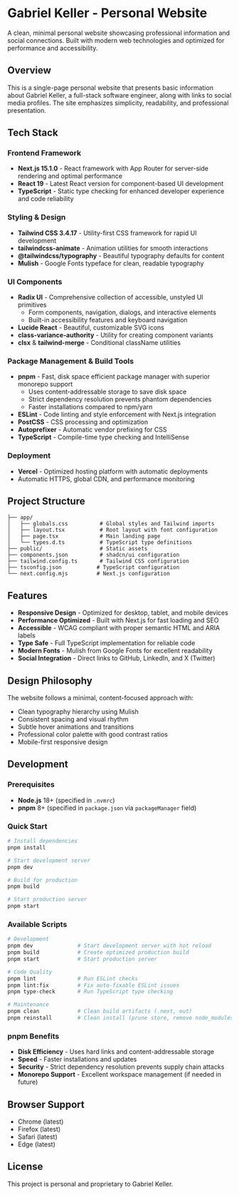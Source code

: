 # Gabriel Keller - Personal Website

A clean, minimal personal website showcasing professional information and social connections. Built with modern web technologies and optimized for performance and accessibility.

## Overview

This is a single-page personal website that presents basic information about Gabriel Keller, a full-stack software engineer, along with links to social media profiles. The site emphasizes simplicity, readability, and professional presentation.

## Tech Stack

### Frontend Framework

- **Next.js 15.1.0** - React framework with App Router for server-side rendering and optimal performance
- **React 19** - Latest React version for component-based UI development
- **TypeScript** - Static type checking for enhanced developer experience and code reliability

### Styling & Design

- **Tailwind CSS 3.4.17** - Utility-first CSS framework for rapid UI development
- **tailwindcss-animate** - Animation utilities for smooth interactions
- **@tailwindcss/typography** - Beautiful typography defaults for content
- **Mulish** - Google Fonts typeface for clean, readable typography

### UI Components

- **Radix UI** - Comprehensive collection of accessible, unstyled UI primitives
  - Form components, navigation, dialogs, and interactive elements
  - Built-in accessibility features and keyboard navigation
- **Lucide React** - Beautiful, customizable SVG icons
- **class-variance-authority** - Utility for creating component variants
- **clsx** & **tailwind-merge** - Conditional className utilities

### Package Management & Build Tools

- **pnpm** - Fast, disk space efficient package manager with superior monorepo support
  - Uses content-addressable storage to save disk space
  - Strict dependency resolution prevents phantom dependencies
  - Faster installations compared to npm/yarn
- **ESLint** - Code linting and style enforcement with Next.js integration
- **PostCSS** - CSS processing and optimization
- **Autoprefixer** - Automatic vendor prefixing for CSS
- **TypeScript** - Compile-time type checking and IntelliSense

### Deployment

- **Vercel** - Optimized hosting platform with automatic deployments
- Automatic HTTPS, global CDN, and performance monitoring

## Project Structure

```
├── app/
│   ├── globals.css          # Global styles and Tailwind imports
│   ├── layout.tsx           # Root layout with font configuration
│   ├── page.tsx             # Main landing page
│   └── types.d.ts           # TypeScript type definitions
├── public/                  # Static assets
├── components.json          # shadcn/ui configuration
├── tailwind.config.ts       # Tailwind CSS configuration
├── tsconfig.json           # TypeScript configuration
└── next.config.mjs         # Next.js configuration
```

## Features

- **Responsive Design** - Optimized for desktop, tablet, and mobile devices
- **Performance Optimized** - Built with Next.js for fast loading and SEO
- **Accessible** - WCAG compliant with proper semantic HTML and ARIA labels
- **Type Safe** - Full TypeScript implementation for reliable code
- **Modern Fonts** - Mulish from Google Fonts for excellent readability
- **Social Integration** - Direct links to GitHub, LinkedIn, and X (Twitter)

## Design Philosophy

The website follows a minimal, content-focused approach with:

- Clean typography hierarchy using Mulish
- Consistent spacing and visual rhythm
- Subtle hover animations and transitions
- Professional color palette with good contrast ratios
- Mobile-first responsive design

## Development

### Prerequisites

- **Node.js** 18+ (specified in `.nvmrc`)
- **pnpm** 8+ (specified in `package.json` via `packageManager` field)

### Quick Start

```bash
# Install dependencies
pnpm install

# Start development server
pnpm dev

# Build for production
pnpm build

# Start production server
pnpm start
```

### Available Scripts

```bash
# Development
pnpm dev              # Start development server with hot reload
pnpm build            # Create optimized production build
pnpm start            # Start production server

# Code Quality
pnpm lint             # Run ESLint checks
pnpm lint:fix         # Fix auto-fixable ESLint issues
pnpm type-check       # Run TypeScript type checking

# Maintenance
pnpm clean            # Clean build artifacts (.next, out)
pnpm reinstall        # Clean install (prune store, remove node_modules, fresh install)
```

### pnpm Benefits

- **Disk Efficiency** - Uses hard links and content-addressable storage
- **Speed** - Faster installations and updates
- **Security** - Strict dependency resolution prevents supply chain attacks
- **Monorepo Support** - Excellent workspace management (if needed in future)

## Browser Support

- Chrome (latest)
- Firefox (latest)
- Safari (latest)
- Edge (latest)

## License

This project is personal and proprietary to Gabriel Keller.
